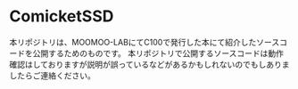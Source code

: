 # ComicketSSD
本リポジトリは、MOOMOO-LABにてC100で発行した本にて紹介したソースコードを公開するためのものです。
本リポジトリで公開するソースコードは動作確認はしておりますが説明が誤っているなどがあるかもしれないのでもしありましたらご連絡ください。